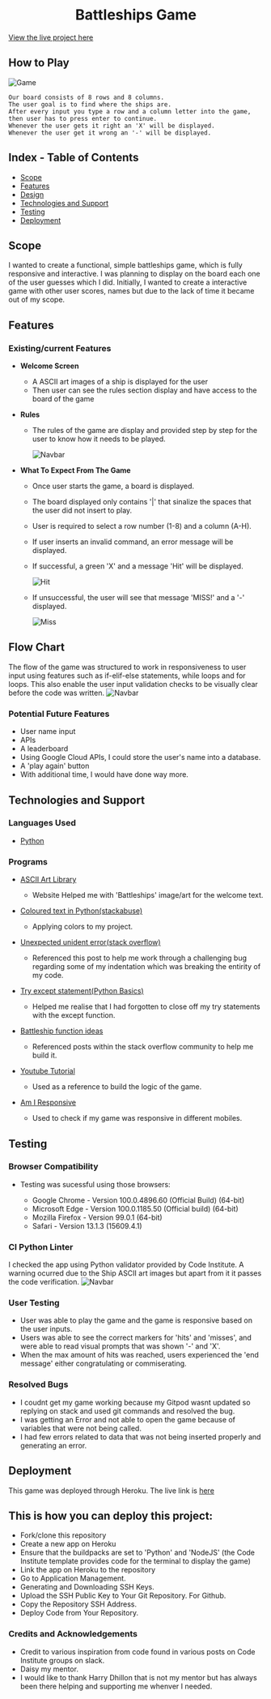 <h1 align="center"> Battleships Game </h1>

[View the live project here](https://battleshipprojct3.herokuapp.com/)

<h2> How to Play </h2>

![Game](/media/gif.gif)

    Our board consists of 8 rows and 8 columns.
    The user goal is to find where the ships are.
    After every input you type a row and a column letter into the game, then user has to press enter to continue.
    Whenever the user gets it right an 'X' will be displayed.
    Whenever the user get it wrong an '-' will be displayed.


## Index - Table of Contents
*  [Scope](#scope)
*  [Features](#features)
*  [Design](#design)
*  [Technologies and Support](#technologies-and-support)
*  [Testing](#testing)
*  [Deployment](#deployment)

## Scope

I wanted to create a functional, simple battleships game, which is fully responsive and interactive. 
I was planning to display on the board each one of the user guesses which I did.
Initially, I wanted to create a interactive game with other user scores, names but due to the lack of time it became out of my scope. 
   

## Features

   ### Existing/current Features
      
-   __Welcome Screen__

    - A  ASCII art images of a ship is displayed for the user 
    - Then user can see the rules section display and have access to the board of the game

-   __Rules__

    - The rules of the game are display and provided step by step for the user to know how it needs to be played. 

      ![Navbar](/media/rules.png)
      
-   __What To Expect From The Game__

    - Once user starts the game, a board is displayed.
    - The board displayed only contains '|' that sinalize the spaces that the user did not insert to play. 
    - User is required to select a row number (1-8) and a column (A-H). 
    - If user inserts an invalid command, an error message will be displayed.
    - If successful, a green 'X' and a message 'Hit' will be displayed. 

      ![Hit](/media/hit.png)

    - If unsuccessful, the user will see that message 'MISS!' and a '-' displayed. 

      ![Miss](/media/miss.png)
      
## Flow Chart
 The flow of the game was structured to work in responsiveness to user input using features such as if-elif-else statements, while loops and for loops. This also enable the user input validation checks to be visually clear before the code was written.
      ![Navbar](/media/diagram.png)

   ### Potential Future Features
   
- User name input
- APIs
- A leaderboard
- Using Google Cloud APIs, I could store the user's name into a database.
- A 'play again' button
- With additional time, I would have done way more. 

## Technologies and Support

### Languages Used

-   [Python](https://en.wikipedia.org/wiki/python)

### Programs

-   [ASCII Art Library](https://pypi.org/project/art/)
      - Website Helped me with 'Battleships' image/art for the welcome text.

-   [Coloured text in Python(stackabuse)](https://stackabuse.com/how-to-print-colored-text-in-python/)
      - Applying colors to my project. 

-   [Unexpected unident error(stack overflow)](https://stackoverflow.com/questions/10239668/indentationerror-unexpected-unindent-why)
      - Referenced this post to help me work through a challenging bug regarding some of my indentation which was breaking the entirity of my code.

-   [Try except statement(Python Basics)](https://pythonbasics.org/try-except/)
      - Helped me realise that I had forgotten to close off my try statements with the except function.

-   [Battleship function ideas](https://codereview.stackexchange.com/questions/tagged/battleship)
      - Referenced posts within the stack overflow community to help me build it.

-   [Youtube Tutorial](https://www.youtube.com/watch?v=tF1WRCrd_HQ&t=1200s)
      - Used as a reference to build the logic of the game. 

-   [Am I Responsive](https://ui.dev/amiresponsive)
      - Used to check if my game was responsive in different mobiles.


## Testing
    
### Browser Compatibility

- Testing was sucessful using those browsers:
   
   - Google Chrome - Version 100.0.4896.60 (Official Build) (64-bit)
   - Microsoft Edge - Version 100.0.1185.50 (Official build) (64-bit)
   - Mozilla Firefox - Version 99.0.1 (64-bit)
   - Safari - Version 13.1.3 (15609.4.1)

### CI Python Linter

I checked the app using Python validator provided by Code Institute. 
A warning ocurred due to the Ship ASCII art images but apart from it it passes the code verification. 
![Navbar](/media/codeinstitutepythonlinter.png)


### User Testing

- User was able to play the game and the game is responsive based on the user inputs. 
- Users was able to see the correct markers for 'hits' and 'misses', and were able to read visual prompts that was shown '-' and 'X'. 
- When the max amount of hits was reached, users experienced the 'end message' either congratulating or commiserating. 

### Resolved Bugs

- I coudnt get my game working because my Gitpod wasnt updated so replying on stack and used git commands and resolved the bug.
- I was getting an Error and not able to open the game because of variables that were not being called. 
- I had few errors related to data that was not being inserted properly and generating an error. 

## Deployment

This game was deployed through Heroku. The live link is [here](https://battleshipprojct3.herokuapp.com/)

## This is how you can deploy this project:

- Fork/clone this repository
- Create a new app on Heroku
- Ensure that the buildpacks are set to 'Python' and 'NodeJS' (the Code Institute template provides code for the terminal to display the game)
- Link the app on Heroku to the repository
- Go to Application Management.
- Generating and Downloading SSH Keys.
- Upload the SSH Public Key to Your Git Repository.
For Github.
- Copy the Repository SSH Address.
- Deploy Code from Your Repository.

### Credits and Acknowledgements

- Credit to various inspiration from code found in various posts on Code Institute groups on slack.
- Daisy my mentor. 
- I would like to thank Harry Dhillon that is not my mentor but has always been there helping and supporting me whenver I needed. 
 